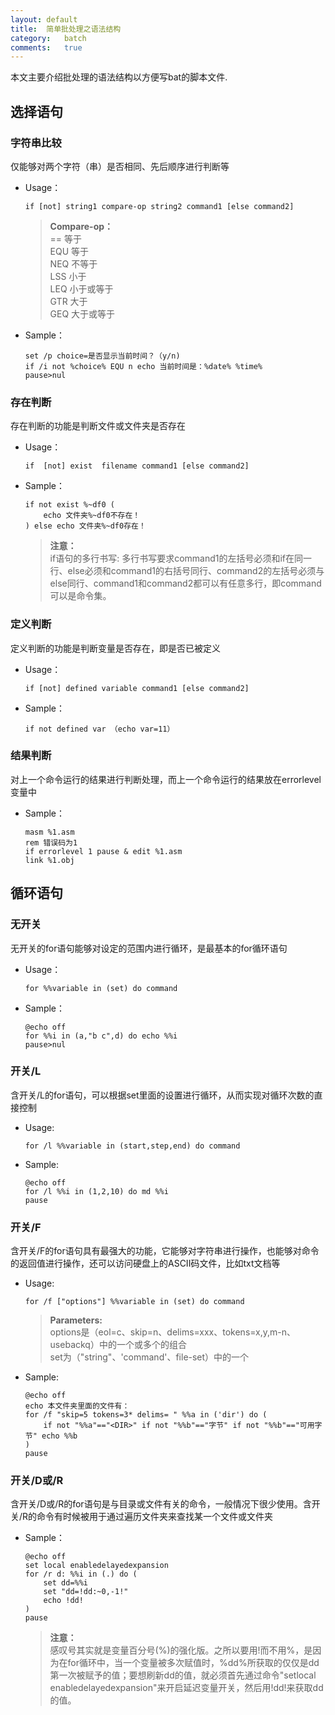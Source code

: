 ```yaml
---
layout:	default
title:	简单批处理之语法结构
category:	batch
comments:	true
---
```

本文主要介绍批处理的语法结构以方便写bat的脚本文件.



## 选择语句
### 字符串比较
仅能够对两个字符（串）是否相同、先后顺序进行判断等  

* Usage：

	```batch
	if [not] string1 compare-op string2 command1 [else command2]
	```
	> **Compare-op：**  
	> ==    等于   
	> EQU    等于   
	> NEQ    不等于  
	> LSS    小于  
	> LEQ    小于或等于  
	> GTR    大于   
	> GEQ    大于或等于  
* Sample：

	```batch
	set /p choice=是否显示当前时间？（y/n)
	if /i not %choice% EQU n echo 当前时间是：%date% %time%
	pause>nul
	``` 

### 存在判断
存在判断的功能是判断文件或文件夹是否存在  

* Usage：

	```batch
	if  [not] exist  filename command1 [else command2]
	```
* Sample：

	```batch
	if not exist %~df0 (
		echo 文件夹%~df0不存在！
	) else echo 文件夹%~df0存在！
	```	

	> **注意：**  
	> if语句的多行书写: 多行书写要求command1的左括号必须和if在同一行、else必须和command1的右括号同行、command2的左括号必须与else同行、command1和command2都可以有任意多行，即command可以是命令集。


### 定义判断
定义判断的功能是判断变量是否存在，即是否已被定义  

* Usage：

	```batch
	if [not] defined variable command1 [else command2]
	```
* Sample：

	```batch
	if not defined var （echo var=11）
	```			 


### 结果判断
对上一个命令运行的结果进行判断处理，而上一个命令运行的结果放在errorlevel变量中  

* Sample：

	```batch
	masm %1.asm
	rem 错误码为1
	if errorlevel 1 pause & edit %1.asm
	link %1.obj
	```
 

## 循环语句
### 无开关
无开关的for语句能够对设定的范围内进行循环，是最基本的for循环语句

* Usage：

	```batch
	for %%variable in (set) do command
	```
* Sample：

	```batch
	@echo off
	for %%i in (a,"b c",d) do echo %%i
	pause>nul
	```

### 开关/L
含开关/L的for语句，可以根据set里面的设置进行循环，从而实现对循环次数的直接控制  

* Usage:

	```batch
	for /l %%variable in (start,step,end) do command
	```
* Sample:

	```batch
	@echo off
	for /l %%i in (1,2,10) do md %%i
	pause
	```

### 开关/F
含开关/F的for语句具有最强大的功能，它能够对字符串进行操作，也能够对命令的返回值进行操作，还可以访问硬盘上的ASCII码文件，比如txt文档等  

* Usage:

	```batch
	for /f ["options"] %%variable in (set) do command
	```
	> **Parameters:**  
	> options是（eol=c、skip=n、delims=xxx、tokens=x,y,m-n、usebackq）中的一个或多个的组合  
	> set为（"string"、'command'、file-set）中的一个
* Sample:

	```batch
	@echo off
	echo 本文件夹里面的文件有：
	for /f "skip=5 tokens=3* delims= " %%a in ('dir') do (
		if not "%%a"=="<DIR>" if not "%%b"=="字节" if not "%%b"=="可用字节" echo %%b
	)
	pause
	```			 

### 开关/D或/R
含开关/D或/R的for语句是与目录或文件有关的命令，一般情况下很少使用。含开关/R的命令有时候被用于通过遍历文件夹来查找某一个文件或文件夹  

* Sample：

	```batch
	@echo off
	set local enabledelayedexpansion
	for /r d: %%i in (.) do (
		set dd=%%i
		set "dd=!dd:~0,-1!"
		echo !dd!
	)
	pause
	```
	> **注意：**  
	> 感叹号其实就是变量百分号(%)的强化版。之所以要用!而不用%，是因为在for循环中，当一个变量被多次赋值时，%dd%所获取的仅仅是dd第一次被赋予的值；要想刷新dd的值，就必须首先通过命令"setlocal enabledelayedexpansion"来开启延迟变量开关，然后用!dd!来获取dd的值。

